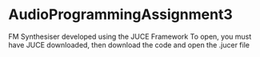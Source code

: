 # AudioProgrammingAssignment3
FM Synthesiser developed using the JUCE Framework
To open, you must have JUCE downloaded, then download the code and open the .jucer file
